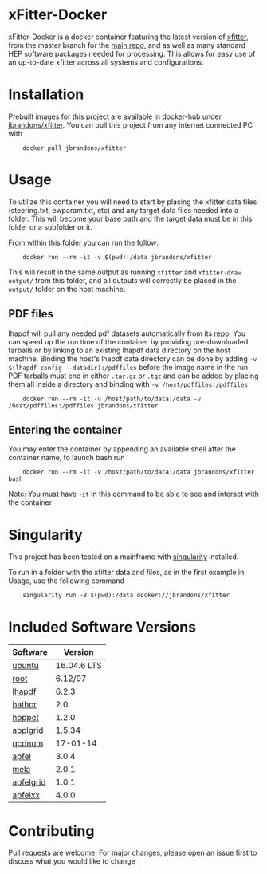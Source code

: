 
# xFitter-Docker
xFitter-Docker is a docker container featuring the latest version of [xfitter](https://www.xfitter.org/xFitter/), from the master branch for the [main repo](https://gitlab.cern.ch/fitters/xfitter), and as well as many standard HEP software packages needed for processing.
This allows for easy use of an up-to-date xfitter across all systems and configurations.

# Installation
Prebuilt images for this project are available in docker-hub under [jbrandons/xfitter](https://hub.docker.com/r/jbrandons/xfitter). You can pull this project from any internet connected PC with
```
    docker pull jbrandons/xfitter
```

# Usage
To utilize this container you will need to start by placing the xfitter data files (steering.txt, ewparam.txt, etc) and any target data files needed into a folder. This will become your base path and the target data must be in this folder or a subfolder or it.

From within this folder you can run the follow:
```
    docker run --rm -it -v $(pwd):/data jbrandons/xfitter
```
This will result in the same output as running  `xfitter` and `xfitter-draw output/` from this folder, and all outputs will correctly be placed in the `output/` folder on the host machine.

## PDF files
lhapdf will pull any needed pdf datasets automatically from its [repo](http://lhapdfsets.web.cern.ch/lhapdfsets/current/).
You can speed up the run time of the container by providing pre-downloaded tarballs or by linking to an existing lhapdf data directory on the host machine.
Binding the host's lhapdf data directory can be done by adding `-v $(lhapdf-config --datadir):/pdffiles` before the image name in the run
PDF tarballs must end in either `.tar.gz` or `.tgz` and can be added by placing them all inside a directory and binding with `-v /host/pdffiles:/pdffiles`

```
    docker run --rm -it -v /host/path/to/data:/data -v /host/pdffiles:/pdffiles jbrandons/xfitter
```

## Entering the container
You may enter the container by appending an available shell after the container name, to launch bash run
```
    docker run --rm -it -v /host/path/to/data:/data jbrandons/xfitter bash
```
Note: You must have `-it` in this command to be able to see and interact with the container

# Singularity
This project has been tested on a mainframe with [singularity](https://sylabs.io/docs/) installed.

To run in a folder with the xfitter data and files, as in the first example in Usage, use the following command
```
    singularity run -B $(pwd):/data docker://jbrandons/xfitter
```

# Included Software Versions
|Software|Version|
|--------|-------|
|[ubuntu](https://ubuntu.com/)|16.04.6 LTS|
|[root](https://root.cern.ch/)|6.12/07|
|[lhapdf](https://lhapdf.hepforge.org/)|6.2.3|
|[hathor](https://www-zeuthen.desy.de/~moch/hathor/)|2.0|
|[hoppet](https://hoppet.hepforge.org)|1.2.0|
|[applgrid](https://applgrid.hepforge.org/)|1.5.34|
|[qcdnum](https://www.nikhef.nl/~h24/qcdnum/)|17-01-14|
|[apfel](https://apfel.hepforge.org/)|3.0.4|
|[mela](https://apfel.hepforge.org/mela.html)|2.0.1|
|[apfelgrid](https://github.com/zenaiev/APFELgrid)|1.0.1|
|[apfelxx](https://github.com/vbertone/apfelxx/)|4.0.0|

# Contributing
Pull requests are welcome. For major changes, please open an issue first to discuss what you would like to change